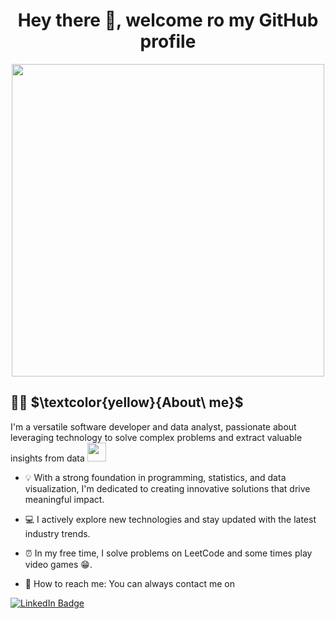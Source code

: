 <div id="header" align="center">
  <h1>Hey there 👋, welcome ro my GitHub profile</h1>
</div>

<div id="header" align="center">
  <img src="https://media.giphy.com/media/LMcB8XospGZO8UQq87/giphy.gif" width="500"/>
</div>

## :woman_technologist: $\textcolor{yellow}{About\ me\}$
<div>
I'm a versatile software developer and data analyst, passionate about leveraging technology to solve complex problems and extract valuable insights from data
<img src="https://media.giphy.com/media/WUlplcMpOCEmTGBtBW/giphy.gif" width="30">
  
- :bulb: With a strong foundation in programming, statistics, and data visualization, I'm dedicated to creating innovative solutions that drive meaningful impact.

- :computer: I actively explore new technologies and stay updated with the latest industry trends.

- :alarm_clock: In my free time, I solve problems on LeetCode and some times play video games :grin:.

- :email: How to reach me: You can always contact me on 
  

</div>

 <div id="badges">
    <a href="https://www.linkedin.com/in/hager-zeyada-a25429a7/">
      <img src="https://img.shields.io/badge/LinkedIn-blue?style=for-the-badge&logo=linkedin&logoColor=white" alt="LinkedIn Badge"/>
    </a>
 </div>
  

<!--
**HagarMostafa/HagarMostafa** is a ✨ _special_ ✨ repository because its `README.md` (this file) appears on your GitHub profile.

Here are some ideas to get you started:

- 🔭 I’m currently working on ...
- 🌱 I’m currently learning ...
- 👯 I’m looking to collaborate on ...
- 🤔 I’m looking for help with ...
- 💬 Ask me about ...
- 📫 How to reach me: ...
- 😄 Pronouns: ...
- ⚡ Fun fact: ...
-->
